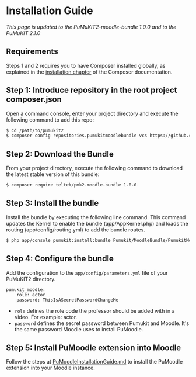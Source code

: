 Installation Guide
==================

*This page is updated to the PuMuKIT2-moodle-bundle 1.0.0 and to the PuMuKIT 2.1.0*

Requirements
------------

Steps 1 and 2 requires you to have Composer installed globally, as explained
in the [installation chapter](https://getcomposer.org/doc/00-intro.md)
of the Composer documentation.


Step 1: Introduce repository in the root project composer.json
--------------------------------------------------------------

Open a command console, enter your project directory and execute the
following command to add this repo:

```bash
$ cd /path/to/pumukit2
$ composer config repositories.pumukitmoodlebundle vcs https://github.com/teltek/PuMuKIT2-moodle-bundle
```

Step 2: Download the Bundle
---------------------------

From your project directory, execute the following command to download
the latest stable version of this bundle:

```bash
$ composer require teltek/pmk2-moodle-bundle 1.0.0
```

Step 3: Install the bundle
--------------------------

Install the bundle by executing the following line command. This command updates
the Kernel to enable the bundle (app/AppKernel.php) and loads the routing
(app/config/routing.yml) to add the bundle routes.

```bash
$ php app/console pumukit:install:bundle Pumukit/MoodleBundle/PumukitMoodleBundle
```

Step 4: Configure the bundle
----------------------------

Add the configuration to the `app/config/parameters.yml` file of your PuMuKIT2 directory.

```
pumukit_moodle:
    role: actor
    password: ThisIsASecretPasswordChangeMe
```

* `role` defines the role code the professor should be added with in a video. For example: actor.
* `password` defines the secret password between Pumukit and Moodle. It's the same password Moodle uses to install PuMoodle.

Step 5: Install PuMoodle extension into Moodle
----------------------------------------------

Follow the steps at [PuMoodleInstallationGuide.md](PuMoodleInstallationGuide.md)
to install the PuMoodle extension into your Moodle instance.

